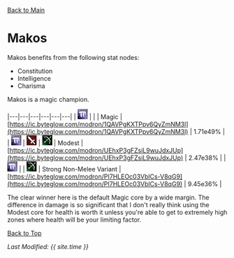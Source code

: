 [Back to Main](..\index.md)

# Makos

Makos benefits from the following stat nodes:

* Constitution
* Intelligence
* Charisma

Makos is a magic champion.

|---|---|---|---|---|---|
| ![Magic Icon](images\magic.png) |   |   | Magic  | [https://ic.byteglow.com/modron/1QAVPgKXTPpv6QyZmNM3l](https://ic.byteglow.com/modron/1QAVPgKXTPpv6QyZmNM3l) | 1.71e49% |
| ![Magic Icon](images\magic.png) | ![Melee Icon](images\melee.png) | ![Ranged Icon](images\ranged.png) | Modest  | [https://ic.byteglow.com/modron/UEhxP3gFZsiL9wuJdxJUp](https://ic.byteglow.com/modron/UEhxP3gFZsiL9wuJdxJUp) | 2.47e38% |
| ![Magic Icon](images\magic.png) |   | ![Ranged Icon](images\ranged.png) | Strong Non-Melee Variant | [https://ic.byteglow.com/modron/PI7HLEOc03VblCs-V8qG9](https://ic.byteglow.com/modron/PI7HLEOc03VblCs-V8qG9) | 9.45e36% |

The clear winner here is the default Magic core by a wide margin. The difference in damage is so significant that I don't really think using the Modest core for health is worth it unless you're able to get to extremely high zones where health will be your limiting factor.

[Back to Top](#top)

*Last Modified: {{ site.time }}*